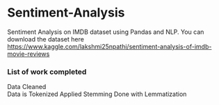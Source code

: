 # Sentiment-Analysis

Sentiment Analysis on IMDB dataset using Pandas and NLP.
You can download the dataset here https://www.kaggle.com/lakshmi25npathi/sentiment-analysis-of-imdb-movie-reviews

### List of work completed

Data Cleaned <br>
Data is Tokenized
Applied Stemming
Done with Lemmatization 
